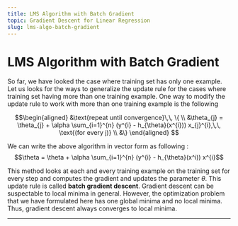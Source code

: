 ```yaml
---
title: LMS Algorithm with Batch Gradient
topic: Gradient Descent for Linear Regression
slug: lms-algo-batch-gradient
---
```


# LMS Algorithm with Batch Gradient

So far, we have looked the case where training set has only one example. Let us looks for the ways to generalize the update rule for the cases where training set having more than one training example. One way to modify the update rule to work with more than one training example is the following 

$$\begin{aligned}
&\text{repeat until convergence}\,\, \{ \\
&\theta_{j} = \theta_{j} + \alpha \sum_{i=1}^{n} (y^{i} - h_{\theta}(x^{i})) x_{j}^{i},\,\, \text{(for every j)} \\
&\}
\end{aligned}
$$

We can write the above algorithm in vector form as following : $$\theta = \theta + \alpha \sum_{i=1}^{n} (y^{i} - h_{\theta}(x^i)) x^{i}$$

This method looks at each and every training example on the training set for every step and computes the gradient and updates the parameter $\theta$. This update rule is called **batch gradient descent**. Gradient descent can be suspectable to local minima in general. However, the optimization problem that we have formulated here has one global minima and no local minima. Thus, gradient descent always converges to local minima.

---
